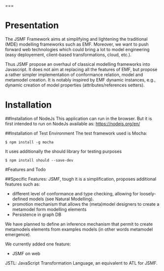 ===
# Presentation

The JSMF Framework aims at simplifying and lightening the traditional (MDE)
modelling frameworks such as EMF.
Moreover, we want to push forward web technologies which could bring a lot to
model engineering (easy deployement, client-based transformations, cloud, etc.).

Thus JSMF propose an overhaul of classical modelling frameworks into Javascript.
It does not aim at replacing all the features of EMF, but propose a rather 
simpler implementation of conformance relation, model and metamodel creation.
It is notably inspired by EMF dynamic instances, e.g., dynamic creation of model
properties (attributes/references setters).



# Installation

##Installation of NodeJs
This application can run in the browser. 
But it is first intended to run on NodeJs available as:
https://nodejs.org/en/ 

##Installation of Test Environment
The test framework used is Mocha:

    $ npm install -g mocha

It uses additionally the should library for testing purposes

    $ npm install should --save-dev

#Features and Todo

##Specific Features:
JSMF, tough it is a simplification, proposes additional features such as:
- different level of conformance and type checking, allowing for loosely-defined
models (see Natural Modelling).
- promotion mechanism that allows the (meta)model designers to create a 
metamodel form modelling elements
- Persistence in graph DB

We have planned to define an inference mechanism that permit to create 
metamodels elements from examples models (in other words metamodel emergence).

We currently added one feature:
- JSMF on web

JSTL: JavaScript Transformation Language, an equivalent to ATL for JSMF.
